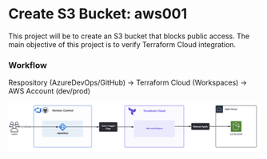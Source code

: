 # Create S3 Bucket: aws001
This project will be to create an S3 bucket that blocks public access. The main objective of this project is to verify Terraform Cloud integration.

### Workflow
Respository (AzureDevOps/GitHub) -> Terraform Cloud (Workspaces) -> AWS Account (dev/prod)

![](../../.attachments/aws001-workflow.png)